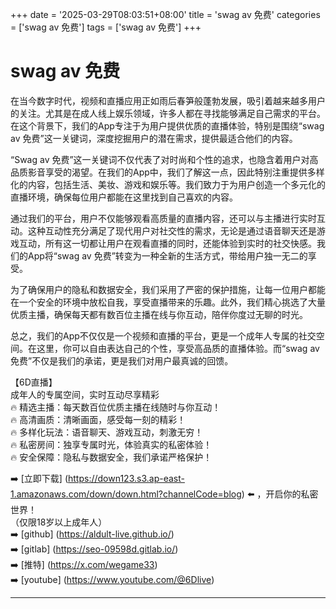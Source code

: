 +++
date = '2025-03-29T08:03:51+08:00'
title = 'swag av 免费'
categories = ['swag av 免费']
tags = ['swag av 免费']
+++

# swag av 免费

在当今数字时代，视频和直播应用正如雨后春笋般蓬勃发展，吸引着越来越多用户的关注。尤其是在成人线上娱乐领域，许多人都在寻找能够满足自己需求的平台。在这个背景下，我们的App专注于为用户提供优质的直播体验，特别是围绕“swag av 免费”这一关键词，深度挖掘用户的潜在需求，提供最适合他们的内容。

“Swag av 免费”这一关键词不仅代表了对时尚和个性的追求，也隐含着用户对高品质影音享受的渴望。在我们的App中，我们了解这一点，因此特别注重提供多样化的内容，包括生活、美妆、游戏和娱乐等。我们致力于为用户创造一个多元化的直播环境，确保每位用户都能在这里找到自己喜欢的内容。

通过我们的平台，用户不仅能够观看高质量的直播内容，还可以与主播进行实时互动。这种互动性充分满足了现代用户对社交性的需求，无论是通过语音聊天还是游戏互动，所有这一切都让用户在观看直播的同时，还能体验到实时的社交快感。我们的App将“swag av 免费”转变为一种全新的生活方式，带给用户独一无二的享受。

为了确保用户的隐私和数据安全，我们采用了严密的保护措施，让每一位用户都能在一个安全的环境中放松自我，享受直播带来的乐趣。此外，我们精心挑选了大量优质主播，确保每天都有数百位主播在线与你互动，陪伴你度过无聊的时光。

总之，我们的App不仅仅是一个视频和直播的平台，更是一个成年人专属的社交空间。在这里，你可以自由表达自己的个性，享受高品质的直播体验。而“swag av 免费”不仅是我们的承诺，更是我们对用户最真诚的回馈。

【6D直播】  
成年人的专属空间，实时互动尽享精彩  
🔥 精选主播：每天数百位优质主播在线随时与你互动！  
🔥 高清画质：清晰画面，感受每一刻的精彩！  
🔥 多样化玩法：语音聊天、游戏互动，刺激无穷！  
🔥 私密房间：独享专属时光，体验真实的私密体验！  
🔥 安全保障：隐私与数据安全，我们承诺严格保护！  

➡️ [立即下载] (https://down123.s3.ap-east-1.amazonaws.com/down/down.html?channelCode=blog) ⬅️ ，开启你的私密世界！  
（仅限18岁以上成年人）  
➡️ [github] (https://aldult-live.github.io/)  
➡️ [gitlab] (https://seo-09598d.gitlab.io/)  
➡️ [推特] (https://x.com/wegame33)  
➡️ [youtube] (https://www.youtube.com/@6Dlive)  

---
